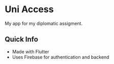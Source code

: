 # Uni Access

My app for my diplomatic assigment.

## Quick Info

* Made with Flutter
* Uses Firebase for authentication and backend
